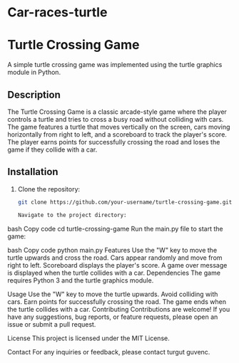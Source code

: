 # Car-races-turtle
# Turtle Crossing Game

A simple turtle crossing game was implemented using the turtle graphics module in Python.

## Description

The Turtle Crossing Game is a classic arcade-style game where the player controls a turtle and tries to cross a busy road without colliding with cars. The game features a turtle that moves vertically on the screen, cars moving horizontally from right to left, and a scoreboard to track the player's score. The player earns points for successfully crossing the road and loses the game if they collide with a car.

## Installation

1. Clone the repository:

   ```bash
   git clone https://github.com/your-username/turtle-crossing-game.git

   Navigate to the project directory:

bash
Copy code
cd turtle-crossing-game
Run the main.py file to start the game:

bash
Copy code
python main.py
Features
Use the "W" key to move the turtle upwards and cross the road.
Cars appear randomly and move from right to left.
Scoreboard displays the player's score.
A game over message is displayed when the turtle collides with a car.
Dependencies
The game requires Python 3 and the turtle graphics module.

Usage
Use the "W" key to move the turtle upwards.
Avoid colliding with cars.
Earn points for successfully crossing the road.
The game ends when the turtle collides with a car.
Contributing
Contributions are welcome! If you have any suggestions, bug reports, or feature requests, please open an issue or submit a pull request.

License
This project is licensed under the MIT License.

Contact
For any inquiries or feedback, please contact turgut guvenc.


